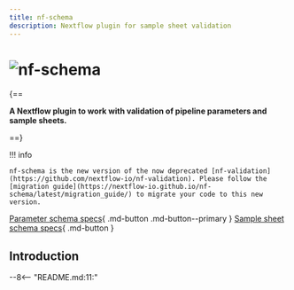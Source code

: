 ```yaml
---
title: nf-schema
description: Nextflow plugin for sample sheet validation
---
```


# ![nf-schema](images/nf-schema.png)

{==

**A Nextflow plugin to work with validation of pipeline parameters and sample sheets.**

==}

!!! info

    nf-schema is the new version of the now deprecated [nf-validation](https://github.com/nextflow-io/nf-validation). Please follow the [migration guide](https://nextflow-io.github.io/nf-schema/latest/migration_guide/) to migrate your code to this new version.

[Parameter schema specs](nextflow_schema/nextflow_schema_specification.md){ .md-button .md-button--primary }
[Sample sheet schema specs](nextflow_schema/sample_sheet_schema_specification.md){ .md-button }

## Introduction

--8<-- "README.md:11:"
